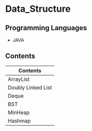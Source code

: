 # Data_Structure

## Programming Languages
* JAVA

## Contents
|Contents|
|--------|
|ArrayList|
|Doubly Linked List|
|Deque|
|BST|
|MinHeap|
|Hashmap|
